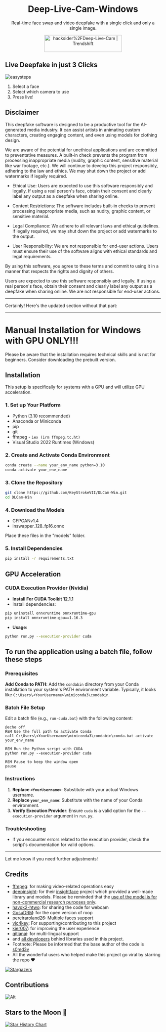 <h1 align="center">Deep-Live-Cam-Windows</h1>

<p align="center">
  Real-time face swap and video deepfake with a single click and only a single image.
</p>

<p align="center">
<a href="https://trendshift.io/repositories/11395" target="_blank"><img src="https://trendshift.io/api/badge/repositories/11395" alt="hacksider%2FDeep-Live-Cam | Trendshift" style="width: 250px; height: 55px;" width="250" height="55"/></a>
</p>

## Live Deepfake in just 3 Clicks
![easysteps](https://github.com/user-attachments/assets/af825228-852c-411b-b787-ffd9aac72fc6)
1. Select a face
2. Select which camera to use
3. Press live!

##  Disclaimer

This deepfake software is designed to be a productive tool for the AI-generated media industry. It can assist artists in animating custom characters, creating engaging content, and even using models for clothing design.

We are aware of the potential for unethical applications and are committed to preventative measures. A built-in check prevents the program from processing inappropriate media (nudity, graphic content, sensitive material like war footage, etc.). We will continue to develop this project responsibly, adhering to the law and ethics. We may shut down the project or add watermarks if legally required.

- Ethical Use: Users are expected to use this software responsibly and legally. If using a real person's face, obtain their consent and clearly label any output as a deepfake when sharing online.

- Content Restrictions: The software includes built-in checks to prevent processing inappropriate media, such as nudity, graphic content, or sensitive material.

- Legal Compliance: We adhere to all relevant laws and ethical guidelines. If legally required, we may shut down the project or add watermarks to the output.

- User Responsibility: We are not responsible for end-user actions. Users must ensure their use of the software aligns with ethical standards and legal requirements.

By using this software, you agree to these terms and commit to using it in a manner that respects the rights and dignity of others.

Users are expected to use this software responsibly and legally. If using a real person's face, obtain their consent and clearly label any output as a deepfake when sharing online. We are not responsible for end-user actions.


---

Certainly! Here's the updated section without that part:

---

# Manual Installation for Windows with GPU ONLY!!!

Please be aware that the installation requires technical skills and is not for beginners. Consider downloading the prebuilt version.

## Installation

This setup is specifically for systems with a GPU and will utilize GPU acceleration.

### 1. Set up Your Platform

- Python (3.10 recommended)
- Anaconda or Miniconda
- pip
- git
- ffmpeg - `iex (irm ffmpeg.tc.ht)`
- Visual Studio 2022 Runtimes (Windows)

### 2. Create and Activate Conda Environment

```bash
conda create --name your_env_name python=3.10
conda activate your_env_name
```

### 3. Clone the Repository

```bash
git clone https://github.com/KeyStrokeVII/DLCam-Win.git
cd DLCam-Win
```

### 4. Download the Models

- GFPGANv1.4
- inswapper_128_fp16.onnx

Place these files in the "models" folder.

### 5. Install Dependencies

```bash
pip install -r requirements.txt
```

## GPU Acceleration

### CUDA Execution Provider (Nvidia)

- **Install For CUDA Toolkit 12.1.1**
- Install dependencies:

```bash
pip uninstall onnxruntime onnxruntime-gpu
pip install onnxruntime-gpu==1.16.3
```

- **Usage:**

```bash
python run.py --execution-provider cuda
```

## To run the application using a batch file, follow these steps

### Prerequisites

 **Add Conda to PATH**: Add the `condabin` directory from your Conda installation to your system's PATH environment variable. Typically, it looks like `C:\Users\<YourUsername>\miniconda3\condabin`.

### Batch File Setup

Edit a batch file (e.g., `run-cuda.bat`) with the following content:

```batch
@echo off
REM Use the full path to activate Conda
call C:\Users\<YourUsername>\miniconda3\condabin\conda.bat activate your_env_name

REM Run the Python script with CUDA
python run.py --execution-provider cuda

REM Pause to keep the window open
pause
```

### Instructions

1. **Replace `<YourUsername>`**: Substitute with your actual Windows username.
2. **Replace `your_env_name`**: Substitute with the name of your Conda environment.
3. **Verify Execution Provider**: Ensure `cuda` is a valid option for the `--execution-provider` argument in `run.py`.

### Troubleshooting

- If you encounter errors related to the execution provider, check the script's documentation for valid options.

---

Let me know if you need further adjustments!

## Credits

-   [ffmpeg](https://ffmpeg.org/): for making video-related operations easy
-   [deepinsight](https://github.com/deepinsight): for their [insightface](https://github.com/deepinsight/insightface) project which provided a well-made library and models. Please be reminded that the [use of the model is for non-commercial research purposes only](https://github.com/deepinsight/insightface?tab=readme-ov-file#license).
-   [havok2-htwo](https://github.com/havok2-htwo): for sharing the code for webcam
-   [GosuDRM](https://github.com/GosuDRM): for the open version of roop
-   [pereiraroland26](https://github.com/pereiraroland26): Multiple faces support
-   [vic4key](https://github.com/vic4key): For supporting/contributing to this project
-   [kier007](https://github.com/kier007): for improving the user experience
-   [qitianai](https://github.com/qitianai): for multi-lingual support
-   and [all developers](https://github.com/hacksider/Deep-Live-Cam/graphs/contributors) behind libraries used in this project.
-   Footnote: Please be informed that the base author of the code is [s0md3v](https://github.com/s0md3v/roop)
-   All the wonderful users who helped make this project go viral by starring the repo ❤️

[![Stargazers](https://reporoster.com/stars/hacksider/Deep-Live-Cam)](https://github.com/hacksider/Deep-Live-Cam/stargazers)

## Contributions

![Alt](https://repobeats.axiom.co/api/embed/fec8e29c45dfdb9c5916f3a7830e1249308d20e1.svg "Repobeats analytics image")

## Stars to the Moon 🚀

<a href="https://star-history.com/#hacksider/deep-live-cam&Date">
 <picture>
   <source media="(prefers-color-scheme: dark)" srcset="https://api.star-history.com/svg?repos=hacksider/deep-live-cam&type=Date&theme=dark" />
   <source media="(prefers-color-scheme: light)" srcset="https://api.star-history.com/svg?repos=hacksider/deep-live-cam&type=Date" />
   <img alt="Star History Chart" src="https://api.star-history.com/svg?repos=hacksider/deep-live-cam&type=Date" />
 </picture>
</a>


